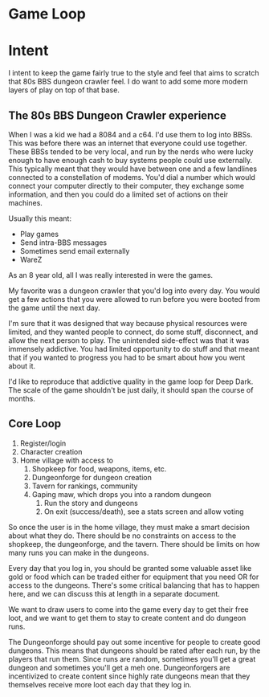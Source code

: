 # Game Loop

# Intent

I intent to keep the game fairly true to the style and feel that aims to scratch that 80s BBS dungeon crawler feel. I do want to add some more modern layers of play on top of that base.

## The 80s BBS Dungeon Crawler experience

When I was a kid we had a 8084 and a c64. I'd use them to log into BBSs. This was before there was an internet that everyone could use together. These BBSs tended to be very local, and run by the nerds who were lucky enough to have enough cash to buy systems people could use externally. This typically meant that they would have between one and a few landlines connected to a constellation of modems. You'd dial a number which would connect your computer directly to their computer, they exchange some information, and then you could do a limited set of actions on their machines. 

Usually this meant:

- Play games
- Send intra-BBS messages
- Sometimes send email externally
- WareZ

As an 8 year old, all I was really interested in were the games.

My favorite was a dungeon crawler that you'd log into every day. You would get a few actions that you were allowed to run before you were booted from the game until the next day. 

I'm sure that it was designed that way because physical resources were limited, and they wanted people to connect, do some stuff, disconnect, and allow the next person to play. The unintended side-effect was that it was immensely addictive. You had limited opportunity to do stuff and that meant that if you wanted to progress you had to be smart about how you went about it.

I'd like to reproduce that addictive quality in the game loop for Deep Dark. The scale of the game shouldn't be just daily, it should span the course of months.

## Core Loop

1. Register/login
2. Character creation
3. Home village with access to
   1. Shopkeep for food, weapons, items, etc.
   2. Dungeonforge for dungeon creation
   3. Tavern for rankings, community
   4. Gaping maw, which drops you into a random dungeon
      1. Run the story and dungeons
      2. On exit (success/death), see a stats screen and allow voting

So once the user is in the home village, they must make a smart decision about what they do. There should be no constraints on access to the shopkeep, the dungeonforge, and the tavern. There should be limits on how many runs you can make in the dungeons.

Every day that you log in, you should be granted some valuable asset like gold or food which can be traded either for equipment that you need OR for access to the dungeons. There's some critical balancing that has to happen here, and we can discuss this at length in a separate document.

We want to draw users to come into the game every day to get their free loot, and we want to get them to stay to create content and do dungeon runs.

The Dungeonforge should pay out some incentive for people to create good dungeons. This means that dungeons should be rated after each run, by the players that run them. Since runs are random, sometimes you'll get a great dungeon and sometimes you'll get a meh one. Dungeonforgers are incentivized to create content since highly rate dungeons mean that they themselves receive more loot each day that they log in.